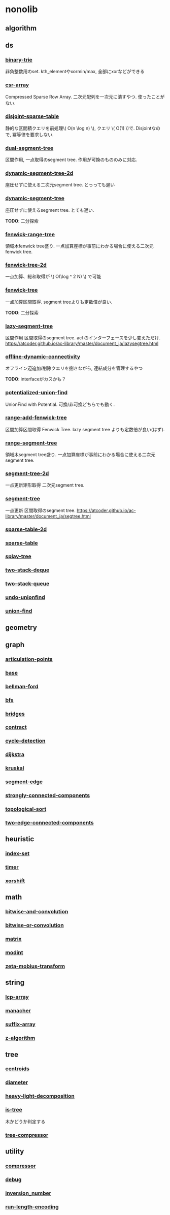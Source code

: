 # nonolib
## algorithm
## ds
### [binary-trie](./binary-trie.md)
非負整数用のset. kth_elementやxormin/max, 全部にxorなどができる
### [csr-array](./csr-array.md)
Compressed Sparse Row Array. 二次元配列を一次元に潰すやつ. 使ったことがない.
### [disjoint-sparse-table](./disjoint-sparse-table.md)
静的な区間積クエリを前処理\\( O(n \log n) \\), クエリ \\( O(1) \\)で. Disjointなので, 冪等律を要求しない.
### [dual-segment-tree](./dual-segment-tree.md)
区間作用, 一点取得のsegment tree. 作用が可換のもののみに対応.
### [dynamic-segment-tree-2d](./dynamic-segment-tree-2d.md)
座圧せずに使える二次元segment tree. とっっても遅い
### [dynamic-segment-tree](./dynamic-segment-tree.md)
座圧せずに使えるsegment tree. とても遅い.

**TODO**: 二分探索
### [fenwick-range-tree](./fenwick-range-tree.md)
領域木fenwick tree盛り. 一点加算座標が事前にわかる場合に使える二次元 fenwick tree.
### [fenwick-tree-2d](./fenwick-tree-2d.md)
一点加算、総和取得が \\( O(\log ^ 2 N) \\) で可能
### [fenwick-tree](./fenwick-tree.md)
一点加算区間取得. segment treeよりも定数倍が良い.

**TODO**: 二分探索
### [lazy-segment-tree](./lazy-segment-tree.md)
区間作用 区間取得のsegment tree. acl のインターフェースを少し変えただけ. <https://atcoder.github.io/ac-library/master/document_ja/lazysegtree.html>
### [offline-dynamic-connectivity](./offline-dynamic-connectivity.md)
オフライン辺追加/削除クエリを捌きながら, 連結成分を管理するやつ

**TODO**: interfaceがカスかも？
### [potentialized-union-find](./potentialized-union-find.md)
UnionFind with Potential. 可換/非可換どちらでも動く.
### [range-add-fenwick-tree](./range-add-fenwick-tree.md)
区間加算区間取得 Fenwick Tree. lazy segment tree よりも定数倍が良い(はず).
### [range-segment-tree](./range-segment-tree.md)
領域木segment tree盛り. 一点加算座標が事前にわかる場合に使える二次元 segment tree.
### [segment-tree-2d](./segment-tree-2d.md)
一点更新矩形取得 二次元segment tree.
### [segment-tree](./segment-tree.md)
一点更新 区間取得のsegment tree. <https://atcoder.github.io/ac-library/master/document_ja/segtree.html>
### [sparse-table-2d](./sparse-table-2d.md)
### [sparse-table](./sparse-table.md)
### [splay-tree](./splay-tree.md)
### [two-stack-deque](./two-stack-deque.md)
### [two-stack-queue](./two-stack-queue.md)
### [undo-unionfind](./undo-unionfind.md)
### [union-find](./union-find.md)
## geometry
## graph
### [articulation-points](./articulation-points.md)
### [base](./base.md)
### [bellman-ford](./bellman-ford.md)
### [bfs](./bfs.md)
### [bridges](./bridges.md)
### [contract](./contract.md)
### [cycle-detection](./cycle-detection.md)
### [dijkstra](./dijkstra.md)
### [kruskal](./kruskal.md)
### [segment-edge](./segment-edge.md)
### [strongly-connected-components](./strongly-connected-components.md)
### [topological-sort](./topological-sort.md)
### [two-edge-connected-components](./two-edge-connected-components.md)
## heuristic
### [index-set](./index-set.md)
### [timer](./timer.md)
### [xorshift](./xorshift.md)
## math
### [bitwise-and-convolution](./bitwise-and-convolution.md)
### [bitwise-or-convolution](./bitwise-or-convolution.md)
### [matrix](./matrix.md)
### [modint](./modint.md)
### [zeta-mobius-transform](./zeta-mobius-transform.md)
## string
### [](./.md)
### [lcp-array](./lcp-array.md)
### [manacher](./manacher.md)
### [suffix-array](./suffix-array.md)
### [z-algorithm](./z-algorithm.md)
## tree
### [centroids](./centroids.md)
### [diameter](./diameter.md)
### [heavy-light-decomposition](./heavy-light-decomposition.md)
### [is-tree](./is-tree.md)
木かどうか判定する
### [tree-compressor](./tree-compressor.md)
## utility
### [compressor](./compressor.md)
### [debug](./debug.md)
### [inversion_number](./inversion_number.md)
### [run-length-encoding](./run-length-encoding.md)
